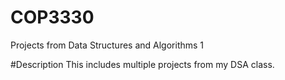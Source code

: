 # COP3330
Projects from Data Structures and Algorithms 1

#Description
This includes multiple projects from my DSA class.
